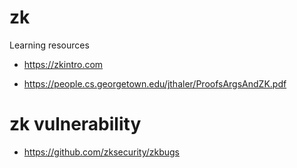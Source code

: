 # zk
Learning resources 

* https://zkintro.com

* https://people.cs.georgetown.edu/jthaler/ProofsArgsAndZK.pdf

# zk vulnerability

* https://github.com/zksecurity/zkbugs
